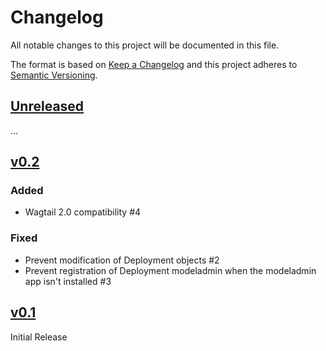 # Changelog

All notable changes to this project will be documented in this file.

The format is based on [Keep a Changelog](http://keepachangelog.com/en/1.0.0/)
and this project adheres to [Semantic Versioning](http://semver.org/spec/v2.0.0.html).


## [Unreleased](https://github.com/tomdyson/wagtail-netlify/compare/v0.2...HEAD)

...

## [v0.2](https://github.com/tomdyson/wagtail-netlify/compare/v0.1...v0.2)

### Added

- Wagtail 2.0 compatibility #4

### Fixed

- Prevent modification of Deployment objects #2
- Prevent registration of Deployment modeladmin when the modeladmin app isn't installed #3

## [v0.1](https://github.com/tomdyson/wagtail-netlify/compare/f8f45701f43e28e238fc64aceea07dd1900343fc...v0.1)

Initial Release
